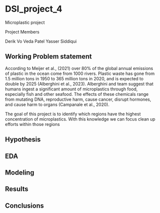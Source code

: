 # DSI_project_4
Microplastic project


Project Members

Derik Vo
Veda Patel
Yasser Siddiqui


## Working Problem statement

According to Meijer et al., (2021) over 80% of the global annual emissions of plastic in the ocean come from 1000 rivers. Plastic waste has gone from 1.5 million tons in 1950 to 365 million tons in 2020, and is expected to double by 2025 (Alberghini et al., 2023). Alberghini and team suggest that humans ingest a significant amount of microplastics through food, especially fish and other seafood. The effects of these chemicals range from mutating DNA, reproductive harm, cause cancer,  disrupt hormones, and cause harm to organs (Campanale et al., 2020).

The goal of this project is to identify which regions have the highest concentration of microplastics. With this knowledge we can focus clean up efforts within those regions

## Hypothesis

## EDA

## Modeling

## Results

## Conclusions
